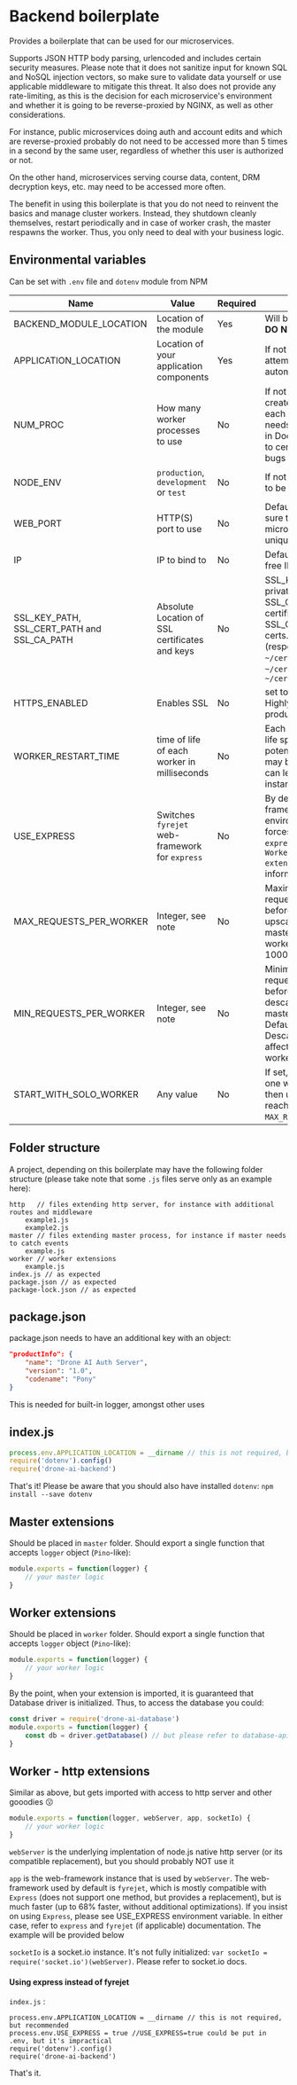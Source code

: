 # Backend boilerplate

Provides a boilerplate that can be used for our microservices.

Supports JSON HTTP body parsing, urlencoded and includes certain security measures. Please note that it does not sanitize input for known SQL and NoSQL injection vectors, so make sure to validate data yourself or use applicable middleware to mitigate this threat. It also does not provide any rate-limiting, as this is the decision for each microservice's environment and whether it is going to be reverse-proxied by NGINX, as well as other considerations.



For instance, public microservices doing auth and account edits and which are reverse-proxied probably do not need to be accessed more than 5 times in a second by the same user, regardless of whether this user is authorized or not. 

On the other hand, microservices serving course data, content, DRM decryption keys, etc. may need to be accessed more often.



The benefit in using this boilerplate is that you do not need to reinvent the basics and manage cluster workers. Instead, they shutdown cleanly themselves, restart periodically and in case of worker crash, the master respawns the worker. Thus, you only need to deal with your business logic.



## Environmental variables

Can be set with `.env` file and `dotenv` module from NPM

| Name                                        | Value                                          | Required | Notes                                                        |
| ------------------------------------------- | ---------------------------------------------- | -------- | ------------------------------------------------------------ |
| BACKEND_MODULE_LOCATION                     | Location of the module                         | Yes      | Will be set automatically, **DO NOT CHANGE**                 |
| APPLICATION_LOCATION                        | Location of your application components        | Yes      | If not set, boilerplate will attempt to set it automatically |
| NUM_PROC                                    | How many worker processes to use               | No       | If not specified, will create 1 process for each core. Probably needs to be set, if used in Docker containers due to certain Linux kernel bugs |
| NODE_ENV                                    | `production`, `development` or `test`          | No       | If not specified, deemed to be `development`                 |
| WEB_PORT                                    | HTTP(S) port to use                            | No       | Defaults to 8000. Make sure that your microservice uses unique port |
| IP                                          | IP to bind to                                  | No       | Defaults to 0.0.0.0 (all free IPs)                           |
| SSL_KEY_PATH, SSL_CERT_PATH and SSL_CA_PATH | Absolute Location of SSL certificates and keys | No       | SSL_KEY_PATH is for private key, SSL_CERT_PATH is for certificate itself, SSL_CA_PATH is for CA certs. Defaults are (respectively): `~/certs/server.key`, `~/certs/server.crt`, `~/certs/ca.crt` |
| HTTPS_ENABLED                               | Enables SSL                                    | No       | set to `true` to enable. Highly recommended in production    |
| WORKER_RESTART_TIME                         | time of life of each worker in milliseconds    | No       | Each worker has a limited life span to avoid potential problems (code may be crappy, which can leak memory, for instance) |
| USE_EXPRESS                                 | Switches `fyrejet` web-framework for `express` | No       | By default, `fyrejet` framework is used. This environmental variable forces boilerplate to use `express` instead. See `Worker - http extensions` for more information |
| MAX_REQUESTS_PER_WORKER | Integer, see note | No | Maximum number of requests per worker, before worker will try to upscale cluster by asking master to add more workers. Defaults to 1000 |
| MIN_REQUESTS_PER_WORKER | Integer, see note | No | Minimum number of requests per worker, before worker will try to descale cluster by asking master to kill the worker. Defaults to 100. Descaling does NOT affect the only remaining worker. |
| START_WITH_SOLO_WORKER | Any value | No | If set, this will start only one worker, which can then upscale, when reaching `MAX_REQUESTS_PER_WORKER`. |



## Folder structure

A project, depending on this boilerplate may have the following folder structure (please take note that some `.js` files serve only as an example here):

```
http   // files extending http server, for instance with additional routes and middleware
	example1.js
	example2.js
master // files extending master process, for instance if master needs to catch events
	example.js
worker // worker extensions
	example.js
index.js // as expected
package.json // as expected
package-lock.json // as expected
```



## package.json

package.json needs to have an additional key with an object: 

```json
"productInfo": {
    "name": "Drone AI Auth Server",
    "version": "1.0",
    "codename": "Pony"
}
```

This is needed for built-in logger, amongst other uses

## index.js

```js
process.env.APPLICATION_LOCATION = __dirname // this is not required, but recommended
require('dotenv').config()
require('drone-ai-backend')
```

That's it! Please be aware that you should also have installed `dotenv`: `npm install --save dotenv`

## Master extensions

Should be placed in `master` folder. Should export a single function that accepts `logger` object (`Pino`-like):

```js
module.exports = function(logger) {
	// your master logic
}
```

## Worker extensions

Should be placed in `worker` folder. Should export a single function that accepts `logger` object (`Pino`-like):

```js
module.exports = function(logger) {
	// your worker logic
}
```

By the point, when your extension is imported, it is guaranteed that Database driver is initialized. Thus, to access the database you could:

```js
const driver = require('drone-ai-database')
module.exports = function(logger) {
	const db = driver.getDatabase() // but please refer to database-api documentation
}
```

## Worker - http extensions

Similar as above, but gets imported with access to http server and other gooodies :kissing:

```js
module.exports = function(logger, webServer, app, socketIo) {
	// your worker logic
}
```

`webServer` is the underlying implentation of node.js native http server (or its compatible replacement), but you should probably NOT use it

`app` is the web-framework instance that is used by `webServer`. The web-framework used by default is `fyrejet`, which is mostly compatible with `Express` (does not support one method, but provides a replacement), but is much faster (up to 68% faster, without additional optimizations). If you insist on using `Express`, please see USE_EXPRESS environment variable. In either case, refer to `express` and `fyrejet` (if applicable) documentation. The example will be provided below

`socketIo` is a socket.io instance. It's not fully initialized: `var socketIo = require('socket.io')(webServer)`. Please refer to socket.io docs.



#### Using express instead of fyrejet

`index.js` :

```
process.env.APPLICATION_LOCATION = __dirname // this is not required, but recommended
process.env.USE_EXPRESS = true //USE_EXPRESS=true could be put in .env, but it's impractical
require('dotenv').config()
require('drone-ai-backend')
```

That's it.